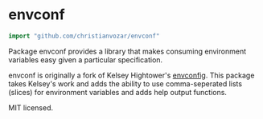 # envconf

```Go
import "github.com/christianvozar/envconf"
```

Package envconf provides a library that makes consuming environment variables easy given a particular specification.

envconf is originally a fork of Kelsey Hightower's [envconfig](https://github.com/kelseyhightower/envconfig). This package takes Kelsey's work and adds the ability to use comma-seperated lists (slices) for environment variables and adds help output functions.

MIT licensed.
